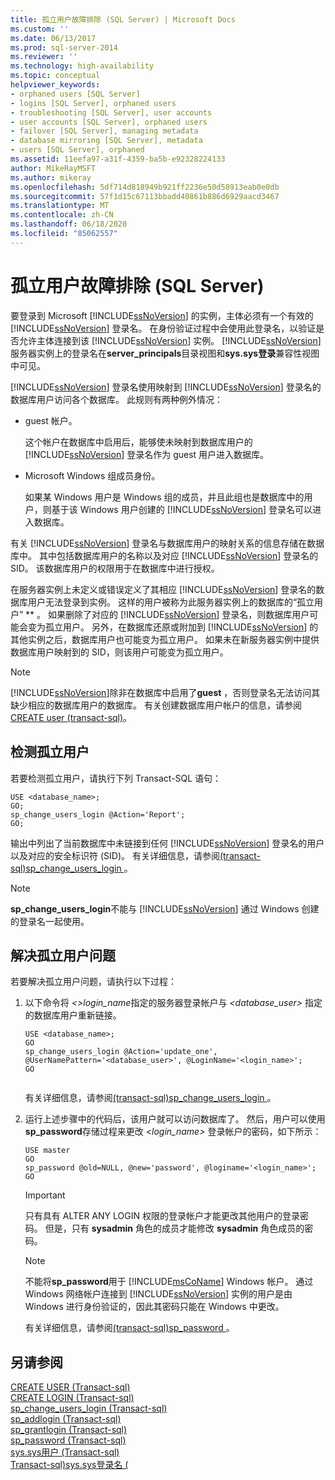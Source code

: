 ```yaml
---
title: 孤立用户故障排除 (SQL Server) | Microsoft Docs
ms.custom: ''
ms.date: 06/13/2017
ms.prod: sql-server-2014
ms.reviewer: ''
ms.technology: high-availability
ms.topic: conceptual
helpviewer_keywords:
- orphaned users [SQL Server]
- logins [SQL Server], orphaned users
- troubleshooting [SQL Server], user accounts
- user accounts [SQL Server], orphaned users
- failover [SQL Server], managing metadata
- database mirroring [SQL Server], metadata
- users [SQL Server], orphaned
ms.assetid: 11eefa97-a31f-4359-ba5b-e92328224133
author: MikeRayMSFT
ms.author: mikeray
ms.openlocfilehash: 5df714d818949b921ff2236e50d58913eab0e0db
ms.sourcegitcommit: 57f1d15c67113bbadd40861b886d6929aacd3467
ms.translationtype: MT
ms.contentlocale: zh-CN
ms.lasthandoff: 06/18/2020
ms.locfileid: "85062557"
---
```

# <a name="troubleshoot-orphaned-users-sql-server"></a>孤立用户故障排除 (SQL Server)
  要登录到 Microsoft [!INCLUDE[ssNoVersion](../../includes/ssnoversion-md.md)] 的实例，主体必须有一个有效的 [!INCLUDE[ssNoVersion](../../includes/ssnoversion-md.md)] 登录名。 在身份验证过程中会使用此登录名，以验证是否允许主体连接到该 [!INCLUDE[ssNoVersion](../../includes/ssnoversion-md.md)] 实例。 [!INCLUDE[ssNoVersion](../../includes/ssnoversion-md.md)]服务器实例上的登录名在**server_principals**目录视图和**sys.sys登录**兼容性视图中可见。  
  
 [!INCLUDE[ssNoVersion](../../includes/ssnoversion-md.md)] 登录名使用映射到 [!INCLUDE[ssNoVersion](../../includes/ssnoversion-md.md)] 登录名的数据库用户访问各个数据库。 此规则有两种例外情况：  
  
-   guest 帐户。  
  
     这个帐户在数据库中启用后，能够使未映射到数据库用户的 [!INCLUDE[ssNoVersion](../../includes/ssnoversion-md.md)] 登录名作为 guest 用户进入数据库。  
  
-   Microsoft Windows 组成员身份。  
  
     如果某 Windows 用户是 Windows 组的成员，并且此组也是数据库中的用户，则基于该 Windows 用户创建的 [!INCLUDE[ssNoVersion](../../includes/ssnoversion-md.md)] 登录名可以进入数据库。  
  
 有关 [!INCLUDE[ssNoVersion](../../includes/ssnoversion-md.md)] 登录名与数据库用户的映射关系的信息存储在数据库中。 其中包括数据库用户的名称以及对应 [!INCLUDE[ssNoVersion](../../includes/ssnoversion-md.md)] 登录名的 SID。 该数据库用户的权限用于在数据库中进行授权。  
  
 在服务器实例上未定义或错误定义了其相应 [!INCLUDE[ssNoVersion](../../includes/ssnoversion-md.md)] 登录名的数据库用户无法登录到实例。 这样的用户被称为此服务器实例上的数据库的“孤立用户” ** 。 如果删除了对应的 [!INCLUDE[ssNoVersion](../../includes/ssnoversion-md.md)] 登录名，则数据库用户可能会变为孤立用户。 另外，在数据库还原或附加到 [!INCLUDE[ssNoVersion](../../includes/ssnoversion-md.md)] 的其他实例之后，数据库用户也可能变为孤立用户。 如果未在新服务器实例中提供数据库用户映射到的 SID，则该用户可能变为孤立用户。  
  
> [!NOTE]  
>  [!INCLUDE[ssNoVersion](../../includes/ssnoversion-md.md)]除非在数据库中启用了**guest** ，否则登录名无法访问其缺少相应的数据库用户的数据库。 有关创建数据库用户帐户的信息，请参阅[CREATE user &#40;transact-sql&#41;](/sql/t-sql/statements/create-user-transact-sql)。  
  
## <a name="to-detect-orphaned-users"></a>检测孤立用户  
 若要检测孤立用户，请执行下列 Transact-SQL 语句：  
  
```  
USE <database_name>;  
GO;   
sp_change_users_login @Action='Report';  
GO;  
```  
  
 输出中列出了当前数据库中未链接到任何 [!INCLUDE[ssNoVersion](../../includes/ssnoversion-md.md)] 登录名的用户以及对应的安全标识符 (SID)。 有关详细信息，请参阅[&#40;transact-sql&#41;sp_change_users_login ](/sql/relational-databases/system-stored-procedures/sp-change-users-login-transact-sql)。  
  
> [!NOTE]  
>  **sp_change_users_login**不能与 [!INCLUDE[ssNoVersion](../../includes/ssnoversion-md.md)] 通过 Windows 创建的登录名一起使用。  
  
## <a name="to-resolve-an-orphaned-user"></a>解决孤立用户问题  
 若要解决孤立用户问题，请执行以下过程：  
  
1.  以下命令将 *<>login_name*指定的服务器登录帐户与 *<database_user>* 指定的数据库用户重新链接。  
  
    ```  
    USE <database_name>;  
    GO  
    sp_change_users_login @Action='update_one', @UserNamePattern='<database_user>', @LoginName='<login_name>';  
    GO  
  
    ```  
  
     有关详细信息，请参阅[&#40;transact-sql&#41;sp_change_users_login ](/sql/relational-databases/system-stored-procedures/sp-change-users-login-transact-sql)。  
  
2.  运行上述步骤中的代码后，该用户就可以访问数据库了。 然后，用户可以使用**sp_password**存储过程来更改 *<login_name>* 登录帐户的密码，如下所示：  
  
    ```  
    USE master   
    GO  
    sp_password @old=NULL, @new='password', @loginame='<login_name>';  
    GO  
    ```  
  
    > [!IMPORTANT]  
    >  只有具有 ALTER ANY LOGIN 权限的登录帐户才能更改其他用户的登录密码。 但是，只有 **sysadmin** 角色的成员才能修改 **sysadmin** 角色成员的密码。  
  
    > [!NOTE]  
    >  不能将**sp_password**用于 [!INCLUDE[msCoName](../../includes/msconame-md.md)] Windows 帐户。 通过 Windows 网络帐户连接到 [!INCLUDE[ssNoVersion](../../includes/ssnoversion-md.md)] 实例的用户是由 Windows 进行身份验证的，因此其密码只能在 Windows 中更改。  
  
     有关详细信息，请参阅[&#40;transact-sql&#41;sp_password ](/sql/relational-databases/system-stored-procedures/sp-password-transact-sql)。  
  
## <a name="see-also"></a>另请参阅  
 [CREATE USER &#40;Transact-sql&#41;](/sql/t-sql/statements/create-user-transact-sql)   
 [CREATE LOGIN &#40;Transact-sql&#41;](/sql/t-sql/statements/create-login-transact-sql)   
 [sp_change_users_login &#40;Transact-sql&#41;](/sql/relational-databases/system-stored-procedures/sp-change-users-login-transact-sql)   
 [sp_addlogin &#40;Transact-sql&#41;](/sql/relational-databases/system-stored-procedures/sp-addlogin-transact-sql)   
 [sp_grantlogin &#40;Transact-sql&#41;](/sql/relational-databases/system-stored-procedures/sp-grantlogin-transact-sql)   
 [sp_password &#40;Transact-sql&#41;](/sql/relational-databases/system-stored-procedures/sp-password-transact-sql)   
 [sys.sys用户 &#40;Transact-sql&#41;](/sql/relational-databases/system-compatibility-views/sys-sysusers-transact-sql)   
 [Transact-sql&#41;sys.sys登录名 &#40;](/sql/relational-databases/system-compatibility-views/sys-syslogins-transact-sql)  
  
  
